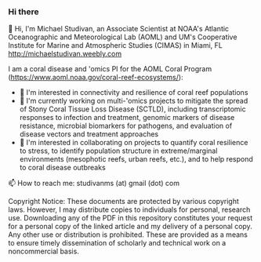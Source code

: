 ### Hi there

👋 Hi, I'm Michael Studivan, an Associate Scientist at NOAA's Atlantic Oceanographic and Meteorological Lab (AOML) and UM's Cooperative Institute for Marine and Atmospheric Studies (CIMAS) in Miami, FL
http://michaelstudivan.weebly.com

I am a coral disease and 'omics PI for the AOML Coral Program (https://www.aoml.noaa.gov/coral-reef-ecosystems/):
- 👀 I'm interested in connectivity and resilience of coral reef populations
- 🔭 I'm currently working on multi-'omics projects to mitigate the spread of Stony Coral Tissue Loss Disease (SCTLD), including transcriptomic responses to infection and treatment, genomic markers of disease resistance, microbial biomarkers for pathogens, and evaluation of disease vectors and treatment approaches
- 🤝 I'm interested in collaborating on projects to quantify coral resilience to stress, to identify population structure in extreme/marginal environments (mesophotic reefs, urban reefs, etc.), and to help respond to coral disease outbreaks

📫 How to reach me: studivanms (at) gmail (dot) com


Copyright Notice: These documents are protected by various copyright laws. However, I may distribute copies to individuals for personal, research use. Downloading any of the PDF in this repository constitutes your request for a personal copy of the linked article and my delivery of a personal copy. Any other use or distribution is prohibited. These are provided as a means to ensure timely dissemination of scholarly and technical work on a noncommercial basis.
